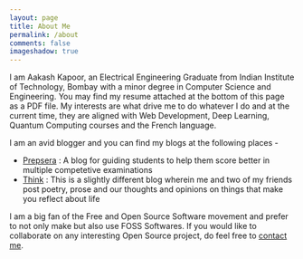 ```yaml
---
layout: page
title: About Me
permalink: /about
comments: false
imageshadow: true
---
```


I am Aakash Kapoor, an Electrical Engineering Graduate from Indian Institute of Technology, Bombay with a minor degree in Computer Science and Engineering. You may find my resume attached at the bottom of this page as a PDF file. My interests are what drive me to do whatever I do and at the current time, they are aligned with Web Development, Deep Learning, Quantum Computing courses and the French language.

I am an avid blogger and you can find my blogs at the following places -
* [Prepsera](https://prepsera.wordpress.com) : A blog for guiding students to help them score better in multiple competetive examinations
* [Think](https://dualbootlife.wordpress.com) : This is a slightly different blog wherein me and two of my friends post poetry, prose and our thoughts and opinions on things that make you reflect about life

I am a big fan of the Free and Open Source Software movement and prefer to not only make but also use FOSS Softwares. If you would like to collaborate on any interesting Open Source project, do feel free to [contact me](/contact).
